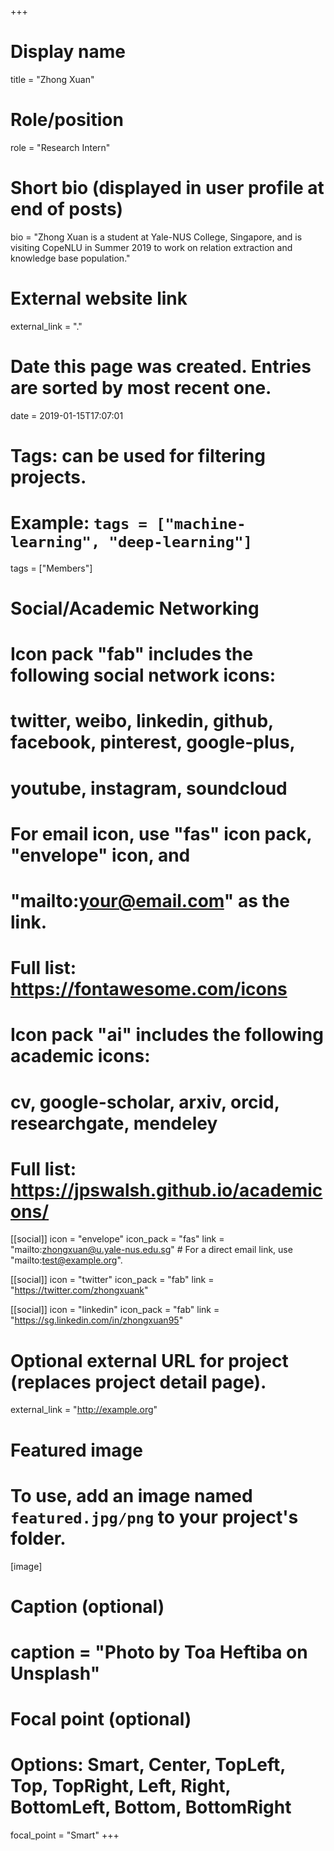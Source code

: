+++
# Display name
title = "Zhong Xuan"

# Role/position
role = "Research Intern"

# Short bio (displayed in user profile at end of posts)
bio = "Zhong Xuan is a student at Yale-NUS College, Singapore, and is visiting CopeNLU in Summer 2019 to work on relation extraction and knowledge base population."

# External website link
external_link = "."

# Date this page was created. Entries are sorted by most recent one.
date = 2019-01-15T17:07:01

# Tags: can be used for filtering projects.
# Example: `tags = ["machine-learning", "deep-learning"]`
tags = ["Members"]

# Social/Academic Networking
#
# Icon pack "fab" includes the following social network icons:
#
#   twitter, weibo, linkedin, github, facebook, pinterest, google-plus,
#   youtube, instagram, soundcloud
#
#   For email icon, use "fas" icon pack, "envelope" icon, and
#   "mailto:your@email.com" as the link.
#
#   Full list: https://fontawesome.com/icons
#
# Icon pack "ai" includes the following academic icons:
#
#   cv, google-scholar, arxiv, orcid, researchgate, mendeley
#
#   Full list: https://jpswalsh.github.io/academicons/

[[social]]
icon = "envelope"
icon_pack = "fas"
link = "mailto:zhongxuan@u.yale-nus.edu.sg"  # For a direct email link, use "mailto:test@example.org".

[[social]]
icon = "twitter"
icon_pack = "fab"
link = "https://twitter.com/zhongxuank"

[[social]]
icon = "linkedin"
icon_pack = "fab"
link = "https://sg.linkedin.com/in/zhongxuan95"


# Optional external URL for project (replaces project detail page).
external_link = "http://example.org"

# Featured image
# To use, add an image named `featured.jpg/png` to your project's folder. 
[image]
  # Caption (optional)
  # caption = "Photo by Toa Heftiba on Unsplash"

  # Focal point (optional)
  # Options: Smart, Center, TopLeft, Top, TopRight, Left, Right, BottomLeft, Bottom, BottomRight
  focal_point = "Smart"
+++
